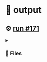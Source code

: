 # 📝  output 

## ⚙️ [run #171](https://github.com/jwenerd/ytm-dl/actions/runs/7606089071)

<details>

<summary>

### 📁 Files

</summary>

|                                                                       |lines|size|bytes |
|-----------------------------------------------------------------------|-----|----|------|
|[`output/library_subscriptions.csv` ](output/library_subscriptions.csv)|66   |4.0K|2662  |
|[`output/library_songs.csv` ](output/library_songs.csv)                |2539 |220K|224126|
|[`output/library_artists.csv` ](output/library_artists.csv)            |1998 |92K |90605 |
|[`output/library_albums.csv` ](output/library_albums.csv)              |931  |64K |64964 |
|[`output/history.csv` ](output/history.csv)                            |886  |92K |90433 |
|[`output/liked_songs.csv` ](output/liked_songs.csv)                    |1413 |120K|122522|

</details>